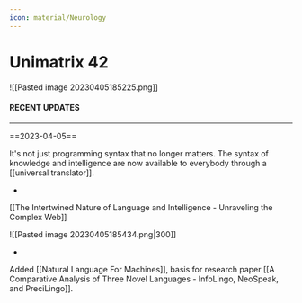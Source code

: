 ```yaml
---
icon: material/Neurology
---
```

# Unimatrix 42
![[Pasted image 20230405185225.png]]

#### RECENT UPDATES
---
==2023-04-05==

It's not just programming syntax that no longer matters. The syntax of knowledge and intelligence are now available to everybody through a [[universal translator]]. 

-

[[The Intertwined Nature of Language and Intelligence - Unraveling the Complex Web]]

![[Pasted image 20230405185434.png|300]]

-

Added [[Natural Language For Machines]], basis for research paper [[A Comparative Analysis of Three Novel Languages - InfoLingo, NeoSpeak, and PreciLingo]].